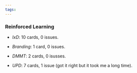 ```yaml
---
tags:
---
```


### Reinforced Learning 

* *IxD*: 10 cards, 0 issues.

* *Branding*: 1 card, 0 issues.

* *DMMT*: 2 cards, 0 isusses.

* *UPD*: 7 cards, 1 issue (got it right but it took me a long time).
